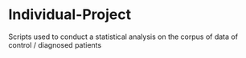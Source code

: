 # Individual-Project
Scripts used to conduct a statistical analysis on the corpus of data of control / diagnosed patients
